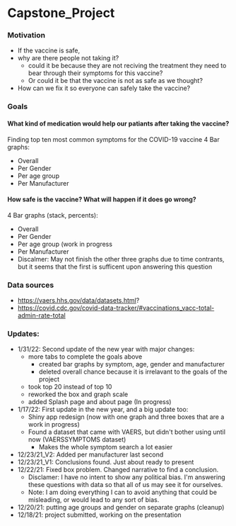 # Capstone_Project

### Motivation
 - If the vaccine is safe, 
 - why are there people not taking it?
   - could it be because they are not reciving the treatment they need to bear through their symptoms for this vaccine?
   - Or could it be that the vaccine is not as safe as we thought?
 - How can we fix it so everyone can safely take the vaccine?

### Goals

#### What kind of medication would help our patiants after taking the vaccine?
Finding top ten most common symptoms for the COVID-19 vaccine
4 Bar graphs:
 - Overall
 - Per Gender
 - Per age group
 - Per Manufacturer

#### How safe is the vaccine? What will happen if it does go wrong?
4 Bar graphs (stack, percents):
 - Overall
 - Per Gender
 - Per age group (work in progress 
 - Per Manufacturer
 - Discalmer: May not finish the other three graphs due to time contrants, but it seems that the first is sufficent upon answering this question

### Data sources

- https://vaers.hhs.gov/data/datasets.html?
- https://covid.cdc.gov/covid-data-tracker/#vaccinations_vacc-total-admin-rate-total

### Updates:
 - 1/31/22: Second update of the new year with major changes:
     - more tabs to complete the goals above
         - created bar graphs by symptom, age, gender and manufacturer
         - deleted overall chance because it is irrelavant to the goals of the project
     - took top 20 instead of top 10
     - reworked the box and graph scale
     - added Splash page and about page (In progress)
 - 1/17/22: First update in the new year, and a big update too:
   - Shiny app redesign (now with one graph and three boxes that are a work in progress)
   - Found a dataset that came with VAERS, but didn't bother using until now (VAERSSYMPTOMS dataset)
      - Makes the whole symptom search a lot easier
 - 12/23/21_V2: Added per manufacturer last second
 - 12/23/21_V1: Conclusions found. Just about ready to present
 - 12/22/21: Fixed box problem. Changed narrative to find a conclusion.
   - Disclamer: I have no intent to show any political bias. I'm answering these questions with data so that all of us may see it for ourselves.
   - Note: I am doing everything I can to avoid anything that could be misleading, or would lead to any sort of bias.
 - 12/20/21: putting age groups and gender on separate graphs (cleanup)
 - 12/18/21: project submitted, working on the presentation
